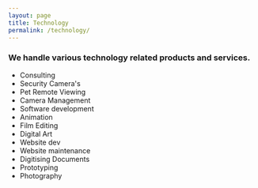 ```yaml
---
layout: page
title: Technology
permalink: /technology/
---
```


<p>
<h3>We handle various technology related products and services.</h3>

<ul>
<li>Consulting</li>
<li>Security Camera's</li>
<li>Pet Remote Viewing</li>
<li>Camera Management</li>
<li>Software development</li>
<li>Animation</li>
<li>Film Editing</li>
<li>Digital Art</li>
<li>Website dev</li>
<li>Website maintenance</li>
<li>Digitising Documents</li>
<li>Prototyping</li>
<li>Photography</li>
</ul>
